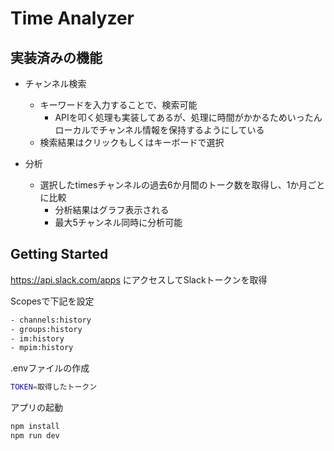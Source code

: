 # Time Analyzer

## 実装済みの機能

- チャンネル検索
  - キーワードを入力することで、検索可能
    - APIを叩く処理も実装してあるが、処理に時間がかかるためいったんローカルでチャンネル情報を保持するようにしている
  - 検索結果はクリックもしくはキーボードで選択

- 分析
  - 選択したtimesチャンネルの過去6か月間のトーク数を取得し、1か月ごとに比較
    - 分析結果はグラフ表示される
    - 最大5チャンネル同時に分析可能

## Getting Started

<https://api.slack.com/apps> にアクセスしてSlackトークンを取得

Scopesで下記を設定

```txt
- channels:history
- groups:history
- im:history
- mpim:history
```

.envファイルの作成

```bash
TOKEN=取得したトークン
```

アプリの起動

```bash
npm install
npm run dev
```
